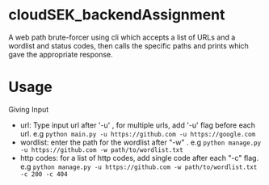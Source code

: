 # cloudSEK_backendAssignment
A web path brute-forcer using cli which accepts a list of URLs and a wordlist and status codes, then calls the specific paths and prints which gave the appropriate response.

# Usage 
Giving Input
* url: Type input url after '-u' , for multiple urls, add '-u' flag before each url. e.g ` python main.py -u https://github.com -u https://google.com `
* wordlist: enter the path for the wordlist after "-w" . e.g ` python manage.py -u https://github.com -w path/to/wordlist.txt `
* http codes: for a list of http codes, add single code after each "-c" flag. e.g ``` python manage.py -u https://github.com -w path/to/wordlist.txt -c 200 -c 404 ```
